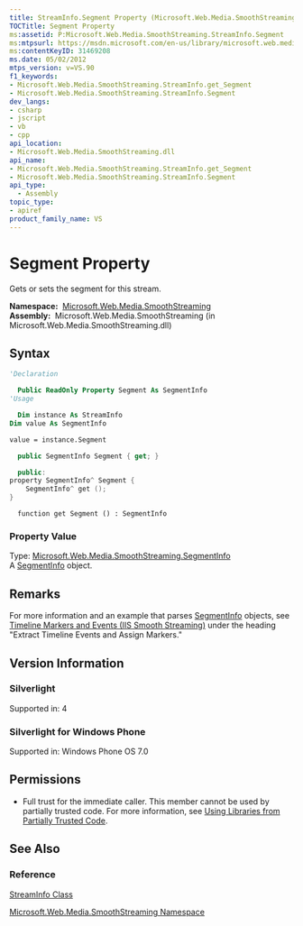 ```yaml
---
title: StreamInfo.Segment Property (Microsoft.Web.Media.SmoothStreaming)
TOCTitle: Segment Property
ms:assetid: P:Microsoft.Web.Media.SmoothStreaming.StreamInfo.Segment
ms:mtpsurl: https://msdn.microsoft.com/en-us/library/microsoft.web.media.smoothstreaming.streaminfo.segment(v=VS.90)
ms:contentKeyID: 31469208
ms.date: 05/02/2012
mtps_version: v=VS.90
f1_keywords:
- Microsoft.Web.Media.SmoothStreaming.StreamInfo.get_Segment
- Microsoft.Web.Media.SmoothStreaming.StreamInfo.Segment
dev_langs:
- csharp
- jscript
- vb
- cpp
api_location:
- Microsoft.Web.Media.SmoothStreaming.dll
api_name:
- Microsoft.Web.Media.SmoothStreaming.StreamInfo.get_Segment
- Microsoft.Web.Media.SmoothStreaming.StreamInfo.Segment
api_type:
  - Assembly
topic_type:
- apiref
product_family_name: VS
---
```


# Segment Property

Gets or sets the segment for this stream.

**Namespace:**  [Microsoft.Web.Media.SmoothStreaming](microsoft-web-media-smoothstreaming-namespace_1.md)  
**Assembly:**  Microsoft.Web.Media.SmoothStreaming (in Microsoft.Web.Media.SmoothStreaming.dll)

## Syntax

```vb
'Declaration

  Public ReadOnly Property Segment As SegmentInfo
'Usage

  Dim instance As StreamInfo
Dim value As SegmentInfo

value = instance.Segment
```

```csharp
  public SegmentInfo Segment { get; }
```

```cpp
  public:
property SegmentInfo^ Segment {
    SegmentInfo^ get ();
}
```

```jscript
  function get Segment () : SegmentInfo
```

### Property Value

Type: [Microsoft.Web.Media.SmoothStreaming.SegmentInfo](segmentinfo-class-microsoft-web-media-smoothstreaming_1.md)  
A [SegmentInfo](segmentinfo-class-microsoft-web-media-smoothstreaming_1.md) object.  

## Remarks

For more information and an example that parses [SegmentInfo](segmentinfo-class-microsoft-web-media-smoothstreaming_1.md) objects, see [Timeline Markers and Events (IIS Smooth Streaming)](timeline-markers-and-events.md) under the heading "Extract Timeline Events and Assign Markers."

## Version Information

### Silverlight

Supported in: 4  

### Silverlight for Windows Phone

Supported in: Windows Phone OS 7.0  

## Permissions

  - Full trust for the immediate caller. This member cannot be used by partially trusted code. For more information, see [Using Libraries from Partially Trusted Code](https://msdn.microsoft.com/library/8skskf63).

## See Also

### Reference

[StreamInfo Class](streaminfo-class-microsoft-web-media-smoothstreaming_1.md)

[Microsoft.Web.Media.SmoothStreaming Namespace](microsoft-web-media-smoothstreaming-namespace_1.md)

